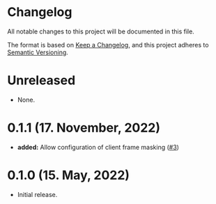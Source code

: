 # Changelog

All notable changes to this project will be documented in this file.

The format is based on [Keep a Changelog](https://keepachangelog.com/en/1.0.0/),
and this project adheres to [Semantic Versioning](https://semver.org/spec/v2.0.0.html).

# Unreleased

- None.

# 0.1.1 (17. November, 2022)

- **added:** Allow configuration of client frame masking ([#3])

[#3]: https://github.com/davidpdrsn/axum-tungstenite/pull/3

# 0.1.0 (15. May, 2022)

- Initial release.
